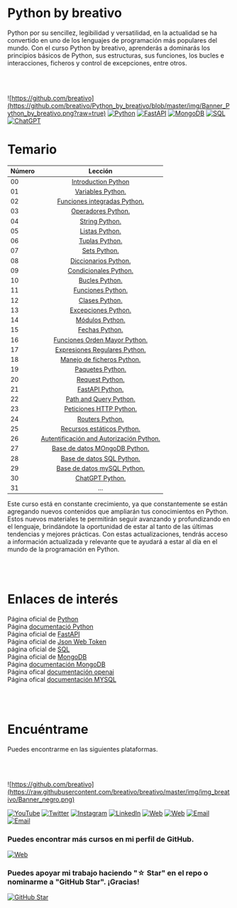 # Python by breativo 

Python por su sencillez, legibilidad y versatilidad, en la actualidad se ha convertido en uno de los lenguajes de programación más populares del mundo.
Con el curso Python by breativo, aprenderás a dominarás los principios básicos de Python, sus estructuras, sus funciones, los bucles e interacciones, ficheros y control de excepciones, entre otros.

<br>
<br>

![https://github.com/breativo](https://github.com/breativo/Python_by_breativo/blob/master/img/Banner_Python_by_breativo.png?raw=true)
[![Python](https://img.shields.io/badge/Python-3.10+-yellow?style=for-the-badge&logo=python&logoColor=white&labelColor=101010)](https://python.org)
[![FastAPI](https://img.shields.io/badge/FastAPI-0.88.0+-00a393?style=for-the-badge&logo=fastapi&logoColor=white&labelColor=101010)](https://fastapi.tiangolo.com)
[![MongoDB](https://img.shields.io/badge/MongoDB-6.0+-00684A?style=for-the-badge&logo=mongodb&logoColor=white&labelColor=101010)](https://www.mongodb.com)
[![SQL](https://img.shields.io/badge/SQL-Database-FFA500?style=for-the-badge&logo=postgresql&logoColor=white&labelColor=101010)](https://www.sql.com)
[![ChatGPT](https://img.shields.io/badge/ChatGPT-GPT--4-7CF178?style=for-the-badge&logo=openai&logoColor=white&labelColor=101010)](https://platform.openai.com)

# Temario 
| Número  |                                               Lección |
| ----- | :-----------------------------------------------------: |
| 00    |  [Introduction Python](./readMe.md)                                        |
| 01    | [Variables Python.](Lecciones_Python/01_Variables_Python)
|02 | [Funciones integradas Python.](Lecciones_Python/02_Funciones_Integradas_Python)|
|03 | [ Operadores Python.](Lecciones_Python/03_Operadores_Python)|
|04 | [String Python.](Lecciones_Python/04_String_Python)|
|05 | [Listas Python.](Lecciones_Python/05_Listas_Python)|
|06 | [Tuplas Python.](Lecciones_Python/06_Tuplas_Python)|
|07 | [Sets Python.](Lecciones_Python/07_Sets_Python)|
|08 | [Diccionarios Python.](Lecciones_Python/08_Diccionarios_Python)|
|09 | [Condicionales Python.](Lecciones_Pythonr/09_Condiccionales_Python)|
|10 | [Bucles Python.](Lecciones_Python/10_Bucles_Python)|
|11 | [Funciones Python.](Lecciones_Python/11_Funciones_Python)|
|12 | [Clases Python.](Lecciones_Python/12_Clases_Python)|
|13 | [Excepciones Python.](Lecciones_Python/13_Excepciones_Python)|
|14 | [Módulos Python.](Lecciones_Python/14_Modulos_Python)|
|15 | [Fechas Python.](Lecciones_Python/15_Fechas_Python)|
|16 | [Funciones Orden Mayor Python.](Lecciones_Python/16_Funciones_OrdenMayor_Python)|
|17 | [Expresiones Regulares Python.](Lecciones_Python/17_Expresiones_Regulares_Python)|
|18 | [Manejo de ficheros Python.](Lecciones_Python/18_ManejoFicheros_Python)|
|19 | [Paquetes Python.](Lecciones_Python/19_Paquetes_Python)|
|20 | [Request Python.](Lecciones_Python/20_Requests_Python)|
|21 | [FastAPI Python.](Lecciones_Python/21_FastAPI_Python)|
|22 | [Path and Query Python.](Lecciones_Python/22_Path_Query_Python)|
|23 | [Peticiones HTTP Python.](Lecciones_Python/23_Peticiones_HTTP_Python)|
|24 | [Routers Python.](Lecciones_Python/24_Routers_Python)|
|25 | [Recursos estáticos Python.](Lecciones_Python/25_Rescurso_Estáticos_Python)|
|26 | [Autentificación and Autorización Python.](Lecciones_Python/26_Autentificación_Autorización_Python)|
|27 | [Base de datos MOngoDB Python.](Lecciones_Python/27_MongoDB_Python)|
|28 | [Base de datos SQL Python.](Lecciones_Python/28_SQL_Python)|
|29 | [Base de datos mySQL Python.](Lecciones_Python/29_mySQL_Python)|
|30 | [ChatGPT Python.](Lecciones_Python/30_ChatGPT_Python)|
|31 |...|

Este curso está en constante crecimiento, ya que constantemente se están agregando nuevos contenidos que ampliarán tus conocimientos en Python. Estos nuevos materiales te permitirán seguir avanzando y profundizando en el lenguaje, brindándote la oportunidad de estar al tanto de las últimas tendencias y mejores prácticas. Con estas actualizaciones, tendrás acceso a información actualizada y relevante que te ayudará a estar al día en el mundo de la programación en Python.

<br>
<br>

# Enlaces de interés

Página oficial de [Python](https://www.python.org/)\
Página [documentació Python](https://docs.python.org/es/3/)\
Página oficial de [FastAPI](https://fastapi.tiangolo.com/es/)\
Página oficial de [Json Web Token](https://jwt.io/)\
página oficial de [SQL](https://learn.microsoft.com/es-es/sql/sql-server/?view=sql-server-ver16)\
Página oficial de [MongoDB](https://www.mongodb.com/atlas/database)\
Página [documentación MongoDB](https://www.mongodb.com/docs/)\
Página ofical [documentación openai](https://platform.openai.com/docs/api-reference?lang=python)\
Página ofical [documentación MYSQL](https://dev.mysql.com/doc/)

<br>
<br>

# Encuéntrame
Puedes encontrarme en las siguientes plataformas.

<br>
<br>

![https://github.com/breativo](https://raw.githubusercontent.com/breativo/breativo/master/img/img_breativo/Banner_negro.png)

[![YouTube](https://img.shields.io/badge/YouTube-breativo-FF0000?style=for-the-badge&logo=youtube&logoColor=white&labelColor=101010)](https://www.youtube.com/channel/UC257J3j4W8gJFbuPJJxTs9w) 
[![Twitter](https://img.shields.io/badge/Twitter-@breativo-1DA1F2?style=for-the-badge&logo=twitter&logoColor=white&labelColor=101010)](https://twitter.com/breativo)
[![Instagram](https://img.shields.io/badge/Instagram-@breativo-E4405F?style=for-the-badge&logo=instagram&logoColor=white&labelColor=101010)](https://www.instagram.com/breativo/)
[![LinkedIn](https://img.shields.io/badge/LinkedIn-breativo-0077B5?style=for-the-badge&logo=linkedin&logoColor=white&labelColor=101010)](https://www.linkedin.com/in/breativo/)
[![Web](https://img.shields.io/badge/Web-breativo.com-1e8612?style=for-the-badge&logo=dev.to&logoColor=white&labelColor=101010)](https://breativo.com)
[![Web](https://img.shields.io/badge/Web-breativo.es-007F00?style=for-the-badge&logo=dev.to&logoColor=white&labelColor=101010)](https://breativo.es)
[![Email](https://img.shields.io/badge/breativo@breativo.com-email-D14836?style=for-the-badge&logo=gmail&logoColor=white&labelColor=101010)](mailto:breativo@breativo.com)
[![Email](https://img.shields.io/badge/mariobellogarcia@breativo.com-email_personal-D14836?style=for-the-badge&logo=gmail&logoColor=white&labelColor=101010)](mailto:mariobellogarcia@breativo.com)

### Puedes encontrar más cursos en mi perfil de GitHub.

[![Web](https://img.shields.io/badge/GitHub-Breativo-14a1f0?style=for-the-badge&logo=github&logoColor=white&labelColor=101010)](https://github.com/breativo)

### Puedes apoyar mi trabajo haciendo "☆ Star" en el repo o nominarme a "GitHub Star". ¡Gracias!

[![GitHub Star](https://img.shields.io/badge/GitHub-Nominar_a_star-yellow?style=for-the-badge&logo=github&logoColor=white&labelColor=101010)](https://stars.github.com/nominate/)

